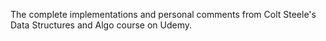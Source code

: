 The complete implementations and personal comments from Colt Steele's Data Structures and Algo course on Udemy.